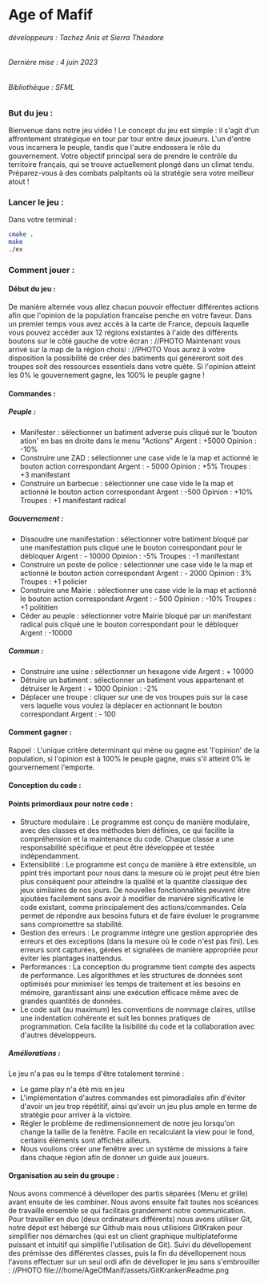 # Age of Mafif
###### développeurs : Tachez Anis et Sierra Théodore
###### Dernière mise : 4 juin 2023
###### Bibliothèque : SFML
### But du jeu : 
Bienvenue dans notre jeu vidéo ! Le concept du jeu est simple : il s'agit d'un affrontement stratégique en tour par tour entre deux joueurs. L'un d'entre vous incarnera le peuple, tandis que l'autre endossera le rôle du gouvernement. Votre objectif principal sera de prendre le contrôle du territoire français, qui se trouve actuellement plongé dans un climat tendu. Préparez-vous à des combats palpitants où la stratégie sera votre meilleur atout !
### Lancer le jeu :
Dans votre terminal : 
``` bash
cmake .
make
./ex
```

### Comment jouer :
#### Début du jeu :
De manière alternée vous allez chacun pouvoir effectuer différentes actions afin que l'opinion de la population francaise penche en votre faveur. Dans un premier temps vous avez accès à la carte de France, depouis laquelle vous pouvez accéder aux 12 régions existantes à l'aide des différents boutons sur le côté gauche de votre écran : 
//PHOTO
 Maintenant vous arrivé sur la map de la région choisi : 
//PHOTO
 Vous aurez à votre disposition la possibilité de créer des batiments qui génèreront soit des troupes soit des ressources essentiels dans votre quête.
 Si l'opinion atteint les 0% le gouvernement gagne, les 100% le peuple gagne !
#### Commandes :
##### Peuple :
-  Manifester : sélectionner un batiment adverse puis cliqué sur le 'bouton ation' en bas en droite dans le menu "Actions"
Argent : +5000  Opinion : -10%
-  Construire une ZAD : sélectionner une case vide le la map et actionné le bouton action correspondant
Argent : - 5000 Opinion : +5% Troupes : +3 manifestant
- Construire un barbecue : sélectionner une case vide le la map et actionné le bouton action correspondant
Argent : -500 Opinion : +10% Troupes : +1 manifestant radical

##### Gouvernement :
- Dissoudre une manifestation : sélectionner votre batiment bloqué par une manifestattion puis cliqué une le bouton correspondant pour le débloquer
Argent : - 10000 Opinion : -5% Troupes : -1 manifestant
- Construire un poste de police : sélectionner une case vide le la map et actionné le bouton action correspondant
Argent : - 2000 Opinion : 3% Troupes : +1 policier
- Construire une Mairie : sélectionner une case vide le la map et actionné le bouton action correspondant
Argent : - 500 Opinion : -10% Troupes : +1 polititien
- Céder au peuple : sélectionner votre Mairie bloqué par un manifestant radical puis cliqué une le bouton correspondant pour le débloquer
Argent : -10000


##### Commun :
- Construire une usine : sélectionner un hexagone vide
Argent : + 10000
- Détruire un batiment : sélectionner un batiment vous appartenant et détruiser le
Argent : + 1000 Opinion : -2%
- Déplacer une troupe : cliquer sur une de vos troupes puis sur la case vers laquelle vous voulez la déplacer en actionnant le bouton correspondant
Argent : - 100
#### Comment gagner :
Rappel : L'unique critère determinant qui mène ou gagne est 'l'opinion' de la population, si l'opinion est à 100% le peuple gagne, mais s'il atteint 0% le gourvernement l'emporte.

#### Conception du code : 
#### Points primordiaux pour notre code :
- Structure modulaire : Le programme est conçu de manière modulaire, avec des classes et des méthodes bien définies, ce qui facilite la compréhension et la maintenance du code. Chaque classe a une responsabilité spécifique et peut être développée et testée indépendamment.
-  Extensibilité : Le programme est conçu de manière à être extensible, un ppint très important pour nous dans la mesure où le projet peut être bien plus conséquent pour atteindre la qualité et la quantité classique des jeux similaires de nos jours. De nouvelles fonctionnalités peuvent être ajoutées facilement sans avoir à modifier de manière significative le code existant, comme principalement des actions/commandes. Cela permet de répondre aux besoins futurs et de faire évoluer le programme sans compromettre sa stabilité.
- Gestion des erreurs : Le programme intègre une gestion appropriée des erreurs et des exceptions (dans la mesure où le code n'est pas fini). Les erreurs sont capturées, gérées et signalées de manière appropriée pour éviter les plantages inattendus.
- Performances : La conception du programme tient compte des aspects de performance. Les algorithmes et les structures de données sont optimisés pour minimiser les temps de traitement et les besoins en mémoire, garantissant ainsi une exécution efficace même avec de grandes quantités de données.
- Le code suit (au maximum) les conventions de nommage claires, utilise une indentation cohérente et suit les bonnes pratiques de programmation. Cela facilite la lisibilité du code et la collaboration avec d'autres développeurs.



##### Améliorations : 
Le jeu n'a pas eu le temps d'être totalement terminé : 
- Le game play n'a été mis en jeu
- L'implémentation d'autres commandes est pimoradiales afin d'éviter d'avoir un jeu trop répétitif, ainsi qu'avoir un jeu plus ample en terme de stratégie pour arriver à la victoire.
- Régler le problème de redimensionnement de notre jeu lorsqu'on change la taille de la fenêtre. Facile en recalculant la view pour le fond, certains éléments sont affichés ailleurs.
- Nous voulions créer une fenêtre avec un système de missions à faire dans chaque région afin de donner un guide aux joueurs.



#### Organisation au sein du groupe :
Nous avons commencé à dévelloper des partis séparées (Menu et grille) avant ensuite de les combiner. Nous avons ensuite fait toutes nos scéances de travaille ensemble se qui facilitais grandement notre communication. Pour travailler en duo (deux ordinateurs différents) nous avons utiliser Git, notre dépot est hébergé sur Github mais nous utilisions GitKraken pour simplifier nos démarches (qui est un client graphique multiplateforme puissant et intuitif qui simplifie l'utilisation de Git). Suivi du dévellopement des prémisse des différentes classes, puis la fin du dévellopement nous l'avons effectuer sur un seul ordi afin de dévelloper le jeu sans s'embrouiller : 
//PHOTO
file:///home/AgeOfManif/assets/GitKrankenReadme.png